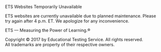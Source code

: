      
ETS Websites Temporarily Unavailable

ETS websites are currently unavailable due to planned maintenance. Please try again after 4 p.m. ET. We apologize for any inconvenience.

ETS — Measuring the Power of Learning.®

Copyright © 2017 by Educational Testing Service. All rights reserved.  
All trademarks are property of their respective owners.